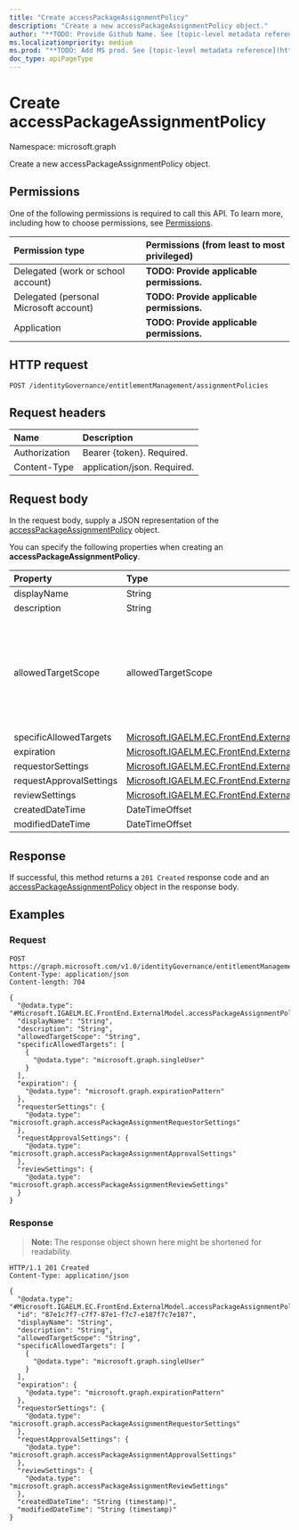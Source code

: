 ```yaml
---
title: "Create accessPackageAssignmentPolicy"
description: "Create a new accessPackageAssignmentPolicy object."
author: "**TODO: Provide Github Name. See [topic-level metadata reference](https://msgo.azurewebsites.net/add/document/guidelines/metadata.html#topic-level-metadata)**"
ms.localizationpriority: medium
ms.prod: "**TODO: Add MS prod. See [topic-level metadata reference](https://msgo.azurewebsites.net/add/document/guidelines/metadata.html#topic-level-metadata)**"
doc_type: apiPageType
---
```


# Create accessPackageAssignmentPolicy
Namespace: microsoft.graph



Create a new accessPackageAssignmentPolicy object.

## Permissions
One of the following permissions is required to call this API. To learn more, including how to choose permissions, see [Permissions](/graph/permissions-reference).

|Permission type|Permissions (from least to most privileged)|
|:---|:---|
|Delegated (work or school account)|**TODO: Provide applicable permissions.**|
|Delegated (personal Microsoft account)|**TODO: Provide applicable permissions.**|
|Application|**TODO: Provide applicable permissions.**|

## HTTP request

<!-- {
  "blockType": "ignored"
}
-->
``` http
POST /identityGovernance/entitlementManagement/assignmentPolicies
```

## Request headers
|Name|Description|
|:---|:---|
|Authorization|Bearer {token}. Required.|
|Content-Type|application/json. Required.|

## Request body
In the request body, supply a JSON representation of the [accessPackageAssignmentPolicy](../resources/accesspackageassignmentpolicy.md) object.

You can specify the following properties when creating an **accessPackageAssignmentPolicy**.

|Property|Type|Description|
|:---|:---|:---|
|displayName|String|**TODO: Add Description** Optional.|
|description|String|**TODO: Add Description** Optional.|
|allowedTargetScope|allowedTargetScope|**TODO: Add Description**. The possible values are: `notSpecified`, `specificDirectoryUsers`, `specificConnectedOrganizationUsers`, `specificDirectoryServicePrincipals`, `allMemberUsers`, `allDirectoryUsers`, `allDirectoryServicePrincipals`, `allConfiguredConnectedOrganizationUsers`, `allExternalUsers`, `unknownFutureValue`. Optional.|
|specificAllowedTargets|[Microsoft.IGAELM.EC.FrontEnd.ExternalModel.subjectSet](../resources/subjectset.md) collection|**TODO: Add Description** Optional.|
|expiration|[Microsoft.IGAELM.EC.FrontEnd.ExternalModel.expirationPattern](../resources/expirationpattern.md)|**TODO: Add Description** Optional.|
|requestorSettings|[Microsoft.IGAELM.EC.FrontEnd.ExternalModel.accessPackageAssignmentRequestorSettings](../resources/accesspackageassignmentrequestorsettings.md)|**TODO: Add Description** Optional.|
|requestApprovalSettings|[Microsoft.IGAELM.EC.FrontEnd.ExternalModel.accessPackageAssignmentApprovalSettings](../resources/accesspackageassignmentapprovalsettings.md)|**TODO: Add Description** Optional.|
|reviewSettings|[Microsoft.IGAELM.EC.FrontEnd.ExternalModel.accessPackageAssignmentReviewSettings](../resources/accesspackageassignmentreviewsettings.md)|**TODO: Add Description** Optional.|
|createdDateTime|DateTimeOffset|**TODO: Add Description** Optional.|
|modifiedDateTime|DateTimeOffset|**TODO: Add Description** Optional.|



## Response

If successful, this method returns a `201 Created` response code and an [accessPackageAssignmentPolicy](../resources/accesspackageassignmentpolicy.md) object in the response body.

## Examples

### Request
<!-- {
  "blockType": "request",
  "name": "create_accesspackageassignmentpolicy_from_"
}
-->
``` http
POST https://graph.microsoft.com/v1.0/identityGovernance/entitlementManagement/assignmentPolicies
Content-Type: application/json
Content-length: 704

{
  "@odata.type": "#Microsoft.IGAELM.EC.FrontEnd.ExternalModel.accessPackageAssignmentPolicy",
  "displayName": "String",
  "description": "String",
  "allowedTargetScope": "String",
  "specificAllowedTargets": [
    {
      "@odata.type": "microsoft.graph.singleUser"
    }
  ],
  "expiration": {
    "@odata.type": "microsoft.graph.expirationPattern"
  },
  "requestorSettings": {
    "@odata.type": "microsoft.graph.accessPackageAssignmentRequestorSettings"
  },
  "requestApprovalSettings": {
    "@odata.type": "microsoft.graph.accessPackageAssignmentApprovalSettings"
  },
  "reviewSettings": {
    "@odata.type": "microsoft.graph.accessPackageAssignmentReviewSettings"
  }
}
```


### Response
>**Note:** The response object shown here might be shortened for readability.
<!-- {
  "blockType": "response",
  "truncated": true,
  "@odata.type": "Microsoft.IGAELM.EC.FrontEnd.ExternalModel.accessPackageAssignmentPolicy"
}
-->
``` http
HTTP/1.1 201 Created
Content-Type: application/json

{
  "@odata.type": "#Microsoft.IGAELM.EC.FrontEnd.ExternalModel.accessPackageAssignmentPolicy",
  "id": "87e1c7f7-c7f7-87e1-f7c7-e187f7c7e187",
  "displayName": "String",
  "description": "String",
  "allowedTargetScope": "String",
  "specificAllowedTargets": [
    {
      "@odata.type": "microsoft.graph.singleUser"
    }
  ],
  "expiration": {
    "@odata.type": "microsoft.graph.expirationPattern"
  },
  "requestorSettings": {
    "@odata.type": "microsoft.graph.accessPackageAssignmentRequestorSettings"
  },
  "requestApprovalSettings": {
    "@odata.type": "microsoft.graph.accessPackageAssignmentApprovalSettings"
  },
  "reviewSettings": {
    "@odata.type": "microsoft.graph.accessPackageAssignmentReviewSettings"
  },
  "createdDateTime": "String (timestamp)",
  "modifiedDateTime": "String (timestamp)"
}
```

